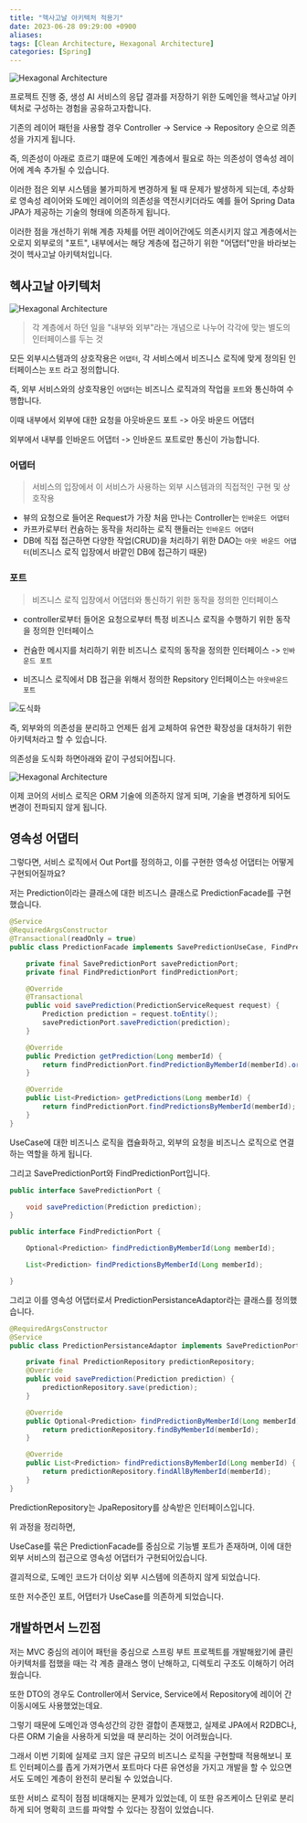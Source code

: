 ```yaml
---
title: "헥사고날 아키텍처 적용기"
date: 2023-06-28 09:29:00 +0900
aliases: 
tags: [Clean Architecture, Hexagonal Architecture]
categories: [Spring]
---
```


![Hexagonal Architecture](/assets/img/2023-06-28-hexagonal-architecture/main.webp)

프로젝트 진행 중, 생성 AI 서비스의 응답 결과를 저장하기 위한 도메인을 헥사고날 아키텍처로 구성하는 경험을 공유하고자합니다.

기존의 레이어 패턴을 사용할 경우 Controller -> Service -> Repository 순으로 의존성을 가지게 됩니다.

즉, 의존성이 아래로 흐르기 떄문에 도메인 계층에서 필요로 하는 의존성이 영속성 레이어에 계속 추가될 수 있습니다.

이러한 점은 외부 시스템을 불가피하게 변경하게 될 때 문제가 발생하게 되는데, 추상화로 영속성 레이어와 도메인 레이어의 의존성을 역전시키더라도 예를 들어 Spring Data JPA가 제공하는 기술의 형태에 의존하게 됩니다.

이러한 점을 개선하기 위해 계층 자체를 어떤 레이어간에도 의존시키지 않고 계층에서는 오로지 외부로의 "포트", 내부에서는 해당 계층에 접근하기 위한 "어댑터"만을 바라보는 것이 헥사고날 아키텍처입니다.

## 헥사고날 아키텍처

![Hexagonal Architecture](/assets/img/2023-06-28-hexagonal-architecture/clean-architecture.webp)

> 각 계층에서 하던 일을 "내부와 외부"라는 개념으로 나누어 각각에 맞는 별도의 인터페이스를 두는 것

모든 외부시스템과의 상호작용은 `어댑터`, 각 서비스에서 비즈니스 로직에 맞게 정의된 인터페이스는 `포트` 라고 정의합니다.

즉, 외부 서비스와의 상호작용인 `어댑터`는 비즈니스 로직과의 작업을 `포트`와 통신하여 수행합니다.

이때 내부에서 외부에 대한 요청을 아웃바운드 포트 -> 아웃 바운드 어댑터

외부에서 내부를 인바운드 어댑터 -> 인바운드 포트로만 통신이 가능합니다.

### 어댑터

> 서비스의 입장에서 이 서비스가 사용하는 외부 시스템과의 직접적인 구현 및 상호작용

- 뷰의 요청으로 들어온 Request가 가장 처음 만나는 Controller는 `인바운드 어댑터`
- 카프카로부터 컨슘하는 동작을 처리하는 로직 핸들러는 `인바운드 어댑터`
- DB에 직접 접근하면 다양한 작업(CRUD)을 처리하기 위한 DAO는 `아웃 바운드 어댑터`(비즈니스 로직 입장에서 바깥인 DB에 접근하기 때문)

### 포트

> 비즈니스 로직 입장에서 어댑터와 통신하기 위한 동작을 정의한 인터페이스

- controller로부터 들어온 요청으로부터 특정 비즈니스 로직을 수행하기 위한 동작을 정의한 인터페이스
- 컨슘한 메시지를 처리하기 위한 비즈니스 로직의 동작을 정의한 인터페이스
-> `인바운드 포트`

- 비즈니스 로직에서 DB 접근을 위해서 정의한 Repsitory 인터페이스는 `아웃바운드 포트`

![도식화](/assets/img/2023-06-28-hexagonal-architecture/bp.webp)

즉, 외부와의 의존성을 분리하고 언제든 쉽게 교체하여 유연한 확장성을 대처하기 위한 아키텍처라고 할 수 있습니다.

의존성을 도식화 하면아래와 같이 구성되어집니다.

![Hexagonal Architecture](/assets/img/2023-06-28-hexagonal-architecture/application-persistance.webp)

이제 코어의 서비스 로직은 ORM 기술에 의존하지 않게 되며, 기술을 변경하게 되어도 변경이 전파되지 않게 됩니다.

## 영속성 어댑터

그렇다면, 서비스 로직에서 Out Port를 정의하고, 이를 구현한 영속성 어댑터는 어떻게 구현되어질까요?

저는 Prediction이라는 클래스에 대한 비즈니스 클래스로 PredictionFacade를 구현했습니다.

```java
@Service
@RequiredArgsConstructor
@Transactional(readOnly = true)
public class PredictionFacade implements SavePredictionUseCase, FindPredictionUseCase {

    private final SavePredictionPort savePredictionPort;
    private final FindPredictionPort findPredictionPort;

    @Override
    @Transactional
    public void savePrediction(PredictionServiceRequest request) {
        Prediction prediction = request.toEntity();
        savePredictionPort.savePrediction(prediction);
    }

    @Override
    public Prediction getPrediction(Long memberId) {
        return findPredictionPort.findPredictionByMemberId(memberId).orElseThrow(() -> new BusinessException(ErrorCode.PREDICTION_NOT_FOUND));
    }

    @Override
    public List<Prediction> getPredictions(Long memberId) {
        return findPredictionPort.findPredictionsByMemberId(memberId);
    }
}
```

UseCase에 대한 비즈니스 로직을 캡슐화하고, 외부의 요청을 비즈니스 로직으로 연결하는 역할을 하게 됩니다.

그리고 SavePredictionPort와 FindPredictionPort입니다.

```java
public interface SavePredictionPort {

    void savePrediction(Prediction prediction);
}

public interface FindPredictionPort {

    Optional<Prediction> findPredictionByMemberId(Long memberId);

    List<Prediction> findPredictionsByMemberId(Long memberId);

}
```

그리고 이를 영속성 어댑터로서 PredictionPersistanceAdaptor라는 클래스를 정의했습니다.

```java
@RequiredArgsConstructor
@Service
public class PredictionPersistanceAdaptor implements SavePredictionPort, FindPredictionPort {

    private final PredictionRepository predictionRepository;
    @Override
    public void savePrediction(Prediction prediction) {
        predictionRepository.save(prediction);
    }

    @Override
    public Optional<Prediction> findPredictionByMemberId(Long memberId) {
        return predictionRepository.findByMemberId(memberId);
    }

    @Override
    public List<Prediction> findPredictionsByMemberId(Long memberId) {
        return predictionRepository.findAllByMemberId(memberId);
    }
}
``` 

PredictionRepository는 JpaRepository를 상속받은 인터페이스입니다.

위 과정을 정리하면,

UseCase를 묶은 PredictionFacade를 중심으로 기능별 포트가 존재하며, 이에 대한 외부 서비스의 접근으로 영속성 어댑터가 구현되어있습니다.


결괴적으로, 도메인 코드가 더이상 외부 시스템에 의존하지 않게 되었습니다.

또한 저수준인 포트, 어댑터가 UseCase를 의존하게 되었습니다.

## 개발하면서 느낀점

저는 MVC 중심의 레이어 패턴을 중심으로 스프링 부트 프로젝트를 개발해왔기에 클린 아키텍처를 접했을 때는 각 계층 클래스 명이 난해하고, 디렉토리 구조도 이해하기 어려웠습니다.

또한 DTO의 경우도 Controller에서 Service, Service에서 Repository에 레이어 간 이동시에도 사용했었는데요.

그렇기 때문에 도메인과 영속성간의 강한 결합이 존재했고, 실제로 JPA에서 R2DBC나, 다른 ORM 기술을 사용하게 되었을 때 분리하는 것이 어려웠습니다.

그래서 이번 기회에 실제로 크지 않은 규모의 비즈니스 로직을 구현할때 적용해보니 포트 인터페이스를 좁게 가져가면서 포트마다 다른 유연성을 가지고 개발을 할 수 있으면서도 도메인 계층이 완전히 분리될 수 있었습니다.

또한 서비스 로직이 점점 비대해지는 문제가 있었는데, 이 또한 유즈케이스 단위로 분리하게 되어 명확히 코드를 파악할 수 있다는 장점이 있었습니다.





